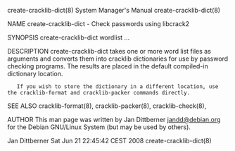 create-cracklib-dict(8)                                                                 System Manager's Manual                                                                create-cracklib-dict(8)

NAME
       create-cracklib-dict - Check passwords using libcrack2

SYNOPSIS
       create-cracklib-dict wordlist ...

DESCRIPTION
       create-cracklib-dict  takes  one or more word list files as arguments and converts them into cracklib dictionaries for use by password checking programs. The results are placed in the default
       compiled-in dictionary location.

       If you wish to store the dictionary in a different location, use the cracklib-format and cracklib-packer commands directly.

SEE ALSO
       cracklib-format(8), cracklib-packer(8), cracklib-check(8),

AUTHOR
       This man page was written by Jan Dittberner <jandd@debian.org> for the Debian GNU/Linux System (but may be used by others).

Jan Dittberner                                                                       Sat Jun 21 22:45:42 CEST 2008                                                             create-cracklib-dict(8)
